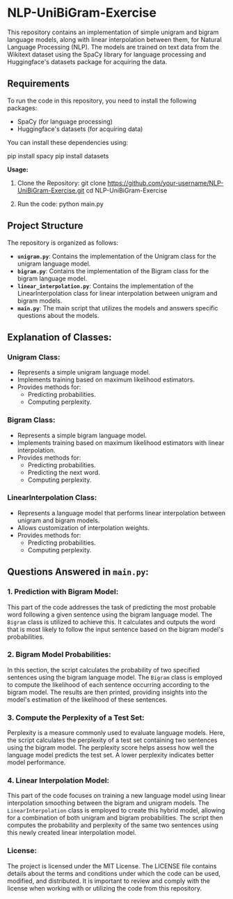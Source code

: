 # NLP-UniBiGram-Exercise

This repository contains an implementation of simple unigram and bigram language models, along with linear interpolation
between them, for Natural Language Processing (NLP). The models are trained on text data from the Wikitext dataset using
the SpaCy library for language processing and Huggingface's datasets package for acquiring the data.

## Requirements

To run the code in this repository, you need to install the following packages:

- SpaCy (for language processing)
- Huggingface's datasets (for acquiring data)

You can install these dependencies using:

pip install spacy
pip install datasets

**Usage:**

1. Clone the Repository:
git clone https://github.com/your-username/NLP-UniBiGram-Exercise.git
cd NLP-UniBiGram-Exercise

2. Run the code:
python main.py


## Project Structure

The repository is organized as follows:

- **`unigram.py`**: Contains the implementation of the Unigram class for the unigram language model.
- **`bigram.py`**: Contains the implementation of the Bigram class for the bigram language model.
- **`linear_interpolation.py`**: Contains the implementation of the LinearInterpolation class for linear interpolation between unigram and bigram models.
- **`main.py`**: The main script that utilizes the models and answers specific questions about the models.


## Explanation of Classes:

### Unigram Class:
- Represents a simple unigram language model.
- Implements training based on maximum likelihood estimators.
- Provides methods for:
  - Predicting probabilities.
  - Computing perplexity.

### Bigram Class:
- Represents a simple bigram language model.
- Implements training based on maximum likelihood estimators with linear interpolation.
- Provides methods for:
  - Predicting probabilities.
  - Predicting the next word.
  - Computing perplexity.

### LinearInterpolation Class:
- Represents a language model that performs linear interpolation between unigram and bigram models.
- Allows customization of interpolation weights.
- Provides methods for:
  - Predicting probabilities.
  - Computing perplexity.


## Questions Answered in `main.py`:

### 1. Prediction with Bigram Model:

This part of the code addresses the task of predicting the most probable word following a given sentence using the bigram language model. The `Bigram` class is utilized to achieve this. It calculates and outputs the word that is most likely to follow the input sentence based on the bigram model's probabilities.

### 2. Bigram Model Probabilities:

In this section, the script calculates the probability of two specified sentences using the bigram language model. The `Bigram` class is employed to compute the likelihood of each sentence occurring according to the bigram model. The results are then printed, providing insights into the model's estimation of the likelihood of these sentences.

### 3. Compute the Perplexity of a Test Set:

Perplexity is a measure commonly used to evaluate language models. Here, the script calculates the perplexity of a test set containing two sentences using the bigram model. The perplexity score helps assess how well the language model predicts the test set. A lower perplexity indicates better model performance.

### 4. Linear Interpolation Model:

This part of the code focuses on training a new language model using linear interpolation smoothing between the bigram and unigram models. The `LinearInterpolation` class is employed to create this hybrid model, allowing for a combination of both unigram and bigram probabilities. The script then computes the probability and perplexity of the same two sentences using this newly created linear interpolation model.

### License:

The project is licensed under the MIT License. The LICENSE file contains details about the terms and conditions under which the code can be used, modified, and distributed. It is important to review and comply with the license when working with or utilizing the code from this repository.

